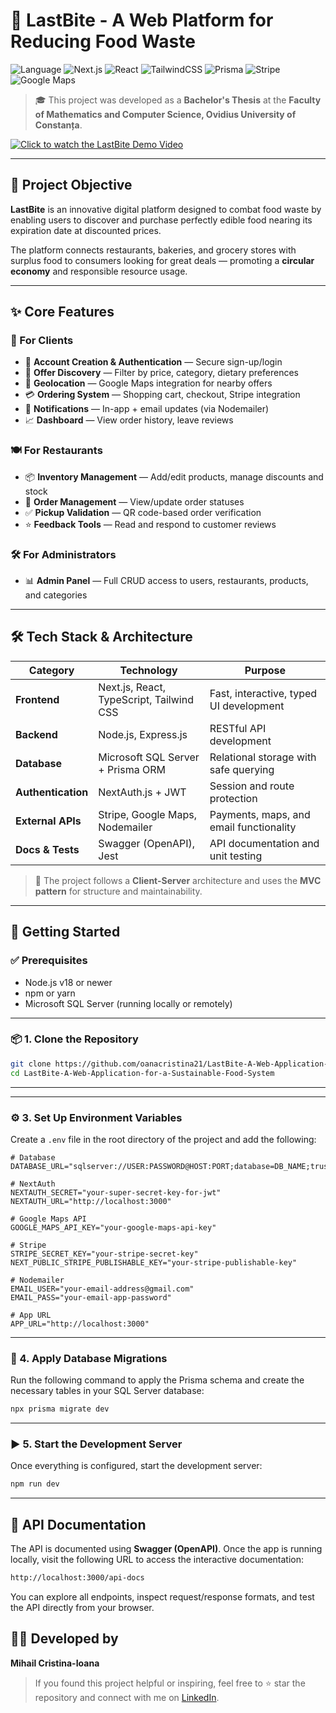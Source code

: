 # 🥡 LastBite - A Web Platform for Reducing Food Waste

![Language](https://img.shields.io/badge/Language-TypeScript-blue?logo=typescript)
![Next.js](https://img.shields.io/badge/-Next.js-000?logo=nextdotjs)
![React](https://img.shields.io/badge/-React-61DAFB?logo=react&logoColor=black)
![TailwindCSS](https://img.shields.io/badge/-TailwindCSS-38B2AC?logo=tailwindcss&logoColor=white)
![Prisma](https://img.shields.io/badge/-Prisma-2D3748?logo=prisma)
![Stripe](https://img.shields.io/badge/-Stripe-6772e5?logo=stripe&logoColor=white)
![Google Maps](https://img.shields.io/badge/-Google%20Maps-4285F4?logo=googlemaps&logoColor=white)


> 🎓 This project was developed as a **Bachelor's Thesis** at the **Faculty of Mathematics and Computer Science, Ovidius University of Constanța**.

[![Click to watch the LastBite Demo Video](https://github.com/oanacristina21/LastBite-A-Web-Application-for-a-Sustainable-Food-System/issues/1#issue-3270052384)](https://youtu.be/qXYsH64pEyA)

---

## 🎯 Project Objective

**LastBite** is an innovative digital platform designed to combat food waste by enabling users to discover and purchase perfectly edible food nearing its expiration date at discounted prices.

The platform connects restaurants, bakeries, and grocery stores with surplus food to consumers looking for great deals — promoting a **circular economy** and responsible resource usage.

---

## ✨ Core Features

### 👤 For Clients
- 🔐 **Account Creation & Authentication** — Secure sign-up/login
- 🛒 **Offer Discovery** — Filter by price, category, dietary preferences
- 📍 **Geolocation** — Google Maps integration for nearby offers
- 💳 **Ordering System** — Shopping cart, checkout, Stripe integration
- 🔔 **Notifications** — In-app + email updates (via Nodemailer)
- 📈 **Dashboard** — View order history, leave reviews

### 🍽️ For Restaurants
- 📦 **Inventory Management** — Add/edit products, manage discounts and stock
- 🧾 **Order Management** — View/update order statuses
- ✅ **Pickup Validation** — QR code-based order verification
- ⭐ **Feedback Tools** — Read and respond to customer reviews

### 🛠️ For Administrators
- 📊 **Admin Panel** — Full CRUD access to users, restaurants, products, and categories

---

## 🛠️ Tech Stack & Architecture

| Category        | Technology                         | Purpose                                |
|----------------|-------------------------------------|----------------------------------------|
| **Frontend**    | Next.js, React, TypeScript, Tailwind CSS | Fast, interactive, typed UI development |
| **Backend**     | Node.js, Express.js                | RESTful API development                |
| **Database**    | Microsoft SQL Server + Prisma ORM  | Relational storage with safe querying  |
| **Authentication** | NextAuth.js + JWT              | Session and route protection           |
| **External APIs** | Stripe, Google Maps, Nodemailer | Payments, maps, and email functionality |
| **Docs & Tests** | Swagger (OpenAPI), Jest           | API documentation and unit testing     |

> 📐 The project follows a **Client-Server** architecture and uses the **MVC pattern** for structure and maintainability.

---

## 🚀 Getting Started

### ✅ Prerequisites

- Node.js v18 or newer
- npm or yarn
- Microsoft SQL Server (running locally or remotely)

---

### 📦 1. Clone the Repository

```bash
git clone https://github.com/oanacristina21/LastBite-A-Web-Application-for-a-Sustainable-Food-System.git
cd LastBite-A-Web-Application-for-a-Sustainable-Food-System
```
---

---
### ⚙️ 3. Set Up Environment Variables

Create a `.env` file in the root directory of the project and add the following:

```env
# Database
DATABASE_URL="sqlserver://USER:PASSWORD@HOST:PORT;database=DB_NAME;trustServerCertificate=true"

# NextAuth
NEXTAUTH_SECRET="your-super-secret-key-for-jwt"
NEXTAUTH_URL="http://localhost:3000"

# Google Maps API
GOOGLE_MAPS_API_KEY="your-google-maps-api-key"

# Stripe
STRIPE_SECRET_KEY="your-stripe-secret-key"
NEXT_PUBLIC_STRIPE_PUBLISHABLE_KEY="your-stripe-publishable-key"

# Nodemailer
EMAIL_USER="your-email-address@gmail.com"
EMAIL_PASS="your-email-app-password"

# App URL
APP_URL="http://localhost:3000"
```
---

### 🧱 4. Apply Database Migrations

Run the following command to apply the Prisma schema and create the necessary tables in your SQL Server database:

```bash
npx prisma migrate dev
```


---

### ▶️ 5. Start the Development Server

Once everything is configured, start the development server:

```bash
npm run dev
```

---

## 📄 API Documentation

The API is documented using **Swagger (OpenAPI)**. Once the app is running locally, visit the following URL to access the interactive documentation:

```bash
http://localhost:3000/api-docs
```

You can explore all endpoints, inspect request/response formats, and test the API directly from your browser.

## 👨‍💻 Developed by

**Mihail Cristina-Ioana**

> If you found this project helpful or inspiring, feel free to ⭐ star the repository and connect with me on [LinkedIn](https://www.linkedin.com/in/cristina-mihail-29abb1263/).













